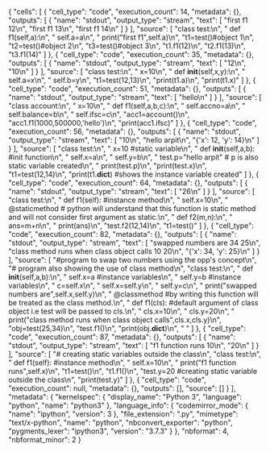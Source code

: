 {
 "cells": [
  {
   "cell_type": "code",
   "execution_count": 14,
   "metadata": {},
   "outputs": [
    {
     "name": "stdout",
     "output_type": "stream",
     "text": [
      "first f1 12\n",
      "first f1 13\n",
      "first f1 14\n"
     ]
    }
   ],
   "source": [
    "class test:\n",
    "    def f1(self,a):\n",
    "        self.a=a\n",
    "        print(\"first f1\",self.a)\n",
    "t1=test()#object 1\n",
    "t2=test()#object 2\n",
    "t3=test()#object 3\n",
    "t1.f1(12)\n",
    "t2.f1(13)\n",
    "t3.f1(14)"
   ]
  },
  {
   "cell_type": "code",
   "execution_count": 35,
   "metadata": {},
   "outputs": [
    {
     "name": "stdout",
     "output_type": "stream",
     "text": [
      "12\n",
      "10\n"
     ]
    }
   ],
   "source": [
    "class test:\n",
    "    x=10\n",
    "    def __init__(self,x,y):\n",
    "        self.a=x\n",
    "        self.b=y\n",
    "t1=test(12,13)\n",
    "print(t1.a)\n",
    "print(t1.x)"
   ]
  },
  {
   "cell_type": "code",
   "execution_count": 51,
   "metadata": {},
   "outputs": [
    {
     "name": "stdout",
     "output_type": "stream",
     "text": [
      "hello\n"
     ]
    }
   ],
   "source": [
    "class account:\n",
    "    x=10\n",
    "    def f1(self,a,b,c):\n",
    "        self.accno=a\n",
    "        self.balance=b\n",
    "        self.ifsc=c\n",
    "acc1=account()\n",
    "acc1.f1(1000,500000,'hello')\n",
    "print(acc1.ifsc)"
   ]
  },
  {
   "cell_type": "code",
   "execution_count": 56,
   "metadata": {},
   "outputs": [
    {
     "name": "stdout",
     "output_type": "stream",
     "text": [
      "10\n",
      "hello arpit\n",
      "{'x': 12, 'y': 14}\n"
     ]
    }
   ],
   "source": [
    "class test:\n",
    "    x=10 #static variable\n",
    "    def __init__(self,a,b):  #init function\n",
    "        self.x=a\n",
    "        self.y=b\n",
    "        test.p=\"hello arpit\"   # p is also static variable created\n",
    "        print(test.p)\n",
    "print(test.x)\n",
    "t1=test(12,14)\n",
    "print(t1.__dict__)   #shows the instance variable created"
   ]
  },
  {
   "cell_type": "code",
   "execution_count": 64,
   "metadata": {},
   "outputs": [
    {
     "name": "stdout",
     "output_type": "stream",
     "text": [
      "26\n"
     ]
    }
   ],
   "source": [
    "class test:\n",
    "    def f1(self): #instance method\n",
    "        self.x=10\n",
    "    @staticmethod  # python will understand that this function is static method and will not consider first argument as static.\n",
    "    def f2(m,n):\n",
    "        ans=m+n\n",
    "        print(ans)\n",
    "test.f2(12,14)\n",
    "t1=test()"
   ]
  },
  {
   "cell_type": "code",
   "execution_count": 82,
   "metadata": {},
   "outputs": [
    {
     "name": "stdout",
     "output_type": "stream",
     "text": [
      "swapped numbers are 34 25\n",
      "class method runs when class object calls 10 20\n",
      "{'x': 34, 'y': 25}\n"
     ]
    }
   ],
   "source": [
    "#program to swap two numbers using the opp's concept\n",
    "# program also showing the use of class method\n",
    "class test:\n",
    "    def __init__(self,a,b):\n",
    "        self.x=a   #instance variables\n",
    "        self.y=b   #instance variables\n",
    "        c=self.x\n",
    "        self.x=self.y\n",
    "        self.y=c\n",
    "        print(\"swapped numbers are\",self.x,self.y)\n",
    "    @classmethod   #by writing this function will be treated as the class method.\n",
    "    def f1(cls):   #default argument of class object i.e test will be passed to cls.\n",
    "        cls.x=10\n",
    "        cls.y=20\n",
    "        print(\"class method runs when class object calls\",cls.x,cls.y)\n",
    "obj=test(25,34)\n",
    "test.f1()\n",
    "print(obj.__dict__)\n",
    "        "
   ]
  },
  {
   "cell_type": "code",
   "execution_count": 87,
   "metadata": {},
   "outputs": [
    {
     "name": "stdout",
     "output_type": "stream",
     "text": [
      "f1 function runs 10\n",
      "20\n"
     ]
    }
   ],
   "source": [
    "# creating static variables outside the class\n",
    "class test:\n",
    "    def f1(self): #instance method\n",
    "        self.x=10\n",
    "        print(\"f1 function runs\",self.x)\n",
    "t1=test()\n",
    "t1.f1()\n",
    "test.y=20  #creating static variable outside the class\n",
    "print(test.y)"
   ]
  },
  {
   "cell_type": "code",
   "execution_count": null,
   "metadata": {},
   "outputs": [],
   "source": []
  }
 ],
 "metadata": {
  "kernelspec": {
   "display_name": "Python 3",
   "language": "python",
   "name": "python3"
  },
  "language_info": {
   "codemirror_mode": {
    "name": "ipython",
    "version": 3
   },
   "file_extension": ".py",
   "mimetype": "text/x-python",
   "name": "python",
   "nbconvert_exporter": "python",
   "pygments_lexer": "ipython3",
   "version": "3.7.3"
  }
 },
 "nbformat": 4,
 "nbformat_minor": 2
}
